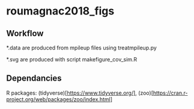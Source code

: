 # roumagnac2018_figs
## Workflow

\*.data are produced from mpileup files using treatmpileup.py

\*.svg are produced with script makefigure_cov_sim.R

## Dependancies

R packages: (tidyverse)[https://www.tidyverse.org/], (zoo)[https://cran.r-project.org/web/packages/zoo/index.html]

